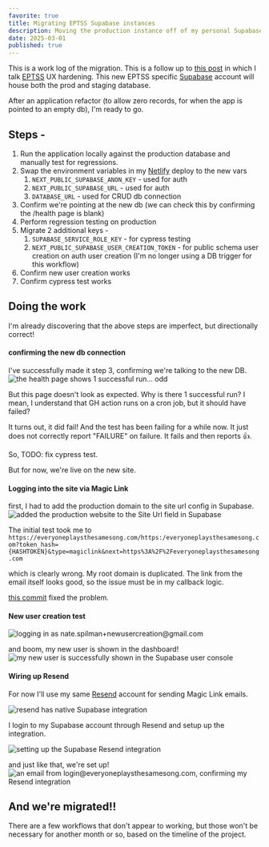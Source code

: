 ```yaml
---
favorite: true
title: Migrating EPTSS Supabase instances
description: Moving the production instance off of my personal Supabase account
date: 2025-03-01
published: true
---
```

This is a work log of the migration. This is a follow up to [this post](https://natespilman.com/blog/2025-01-22-eptss-staging-environment-plan) in which I talk [EPTSS](everyoneplaysthesmesong.com) UX hardening. This new EPTSS specific [Supabase](https://supabase.com) account will house both the prod and staging database. 

After an application refactor (to allow zero records, for when the app is pointed to an empty db), I'm ready to go. 

## Steps - 

1. Run the application locally against the production database and manually test for regressions. 
2. Swap the environment variables in my [Netlify](https://netlify.com) deploy to the new vars 
	1. `NEXT_PUBLIC_SUPABASE_ANON_KEY` - used for auth
	2. `NEXT_PUBLIC_SUPABASE_URL` - used for auth
	3. `DATABASE_URL` - used for CRUD db connection 
3. Confirm we're pointing at the new db (we can check this by confirming the /health page is blank)
4. Perform regression testing on production 
5. Migrate 2 additional keys - 
	1. `SUPABASE_SERVICE_ROLE_KEY` - for cypress testing 
	2. `NEXT_PUBLIC_SUPABASE_USER_CREATION_TOKEN` - for public schema user creation on auth user creation (I'm no longer using a DB trigger for this workflow)
6. Confirm new user creation works 
7. Confirm cypress test works

## Doing the work 
I'm already discovering that the above steps are imperfect, but directionally correct! 

#### confirming the new db connection
I've successfully made it step 3, confirming we're talking to the new DB. 
![the health page shows 1 successful run... odd](https://ihkgojiseqpwinwdowvm.supabase.co/storage/v1/object/public/natespilmanblog/2025-03-01/eptss-db/healthpage-success.png)

But this page doesn't look as expected. Why is there 1 successful run? I mean, I understand that GH action runs on a cron job, but it should have failed? 

It turns out, it did fail! And the test has been failing for a while now. It just does not correctly report "FAILURE" on failure. It fails and then reports 👍. 

So, TODO: fix cypress test. 

But for now, we're live on the new site. 

#### Logging into the site via Magic Link
first, I had to add the production domain to the site url config in Supabase.
![added the production website to the Site Url field in Supabase](https://ihkgojiseqpwinwdowvm.supabase.co/storage/v1/object/public/natespilmanblog/2025-03-01/eptss-db/site-url-config.png)


The initial test took me to `https://everyoneplaysthesamesong.com/https:/everyoneplaysthesamesong.com?token_hash={HASHTOKEN}&type=magiclink&next=https%3A%2F%2Feveryoneplaysthesamesong.com`

which is clearly wrong. My root domain is duplicated. The link from the email itself looks good, so the issue must be in my callback logic. 

[this commit](https://github.com/nspilman/eptss-site/commit/4fc0e5ba12034c5ece961738ef686ba765eab389) fixed the problem. 

#### New user creation test 
![logging in as nate.spilman+newusercreation@gmail.com](https://ihkgojiseqpwinwdowvm.supabase.co/storage/v1/object/public/natespilmanblog/2025-03-01/eptss-db/new-user-creation-test.png)


and boom, my new user is shown in the dashboard!
![my new user is successfully shown in the Supabase user console](https://ihkgojiseqpwinwdowvm.supabase.co/storage/v1/object/public/natespilmanblog/2025-03-01/eptss-db/new-user-creation-success.png)


#### Wiring up Resend
For now I'll use my same [Resend](resend.com) account for sending Magic Link emails. 

![resend has native Supabase integration](https://ihkgojiseqpwinwdowvm.supabase.co/storage/v1/object/public/natespilmanblog/2025-03-01/eptss-db/resend-supabase-integration.png)

I login to my Supabase account through Resend and setup up the integration. 

![setting up the Supabase Resend integration](https://ihkgojiseqpwinwdowvm.supabase.co/storage/v1/object/public/natespilmanblog/2025-03-01/eptss-db/resend-supabase-integration-setup.png)

and just like that, we're set up! 
![an email from login@everyoneplaysthesamesong.com, confirming my Resend integration](https://ihkgojiseqpwinwdowvm.supabase.co/storage/v1/object/public/natespilmanblog/2025-03-01/eptss-db/magic-link-from-resend.png)

## And we're migrated!!

There are a few workflows that don't appear to working, but those won't be necessary for another month or so, based on the timeline of the project. 

